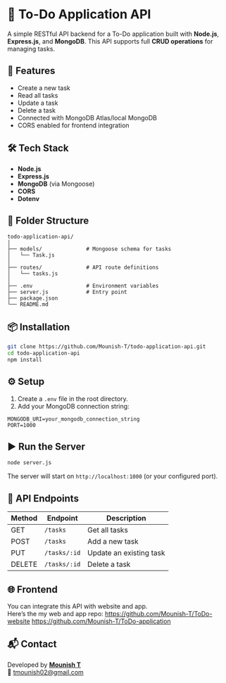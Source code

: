 # 📝 To-Do Application API

A simple RESTful API backend for a To-Do application built with **Node.js**, **Express.js**, and **MongoDB**. This API supports full **CRUD operations** for managing tasks.

## 🚀 Features

- Create a new task
- Read all tasks
- Update a task
- Delete a task
- Connected with MongoDB Atlas/local MongoDB
- CORS enabled for frontend integration

## 🛠️ Tech Stack

- **Node.js**
- **Express.js**
- **MongoDB** (via Mongoose)
- **CORS**
- **Dotenv**

## 📁 Folder Structure

```
todo-application-api/
│
├── models/              # Mongoose schema for tasks
│   └── Task.js
│
├── routes/              # API route definitions
│   └── tasks.js
│
├── .env                 # Environment variables
├── server.js            # Entry point
├── package.json
└── README.md
```

## 📦 Installation

```bash
git clone https://github.com/Mounish-T/todo-application-api.git
cd todo-application-api
npm install
```

## ⚙️ Setup

1. Create a `.env` file in the root directory.
2. Add your MongoDB connection string:

```
MONGODB_URI=your_mongodb_connection_string
PORT=1000
```

## ▶️ Run the Server

```bash
node server.js
```

The server will start on `http://localhost:1000` (or your configured port).

## 🔌 API Endpoints

| Method | Endpoint        | Description              |
|--------|------------------|--------------------------|
| GET    | `/tasks`         | Get all tasks            |
| POST   | `/tasks`         | Add a new task           |
| PUT    | `/tasks/:id`     | Update an existing task  |
| DELETE | `/tasks/:id`     | Delete a task            |

## 🌐 Frontend

You can integrate this API with website and app.  
Here’s the my web and app repo: 
https://github.com/Mounish-T/ToDo-website
https://github.com/Mounish-T/ToDo-application

## 📬 Contact

Developed by **[Mounish T](https://www.linkedin.com/in/t-mounish-0870a3255/)**  
📧 tmounish02@gmail.com
